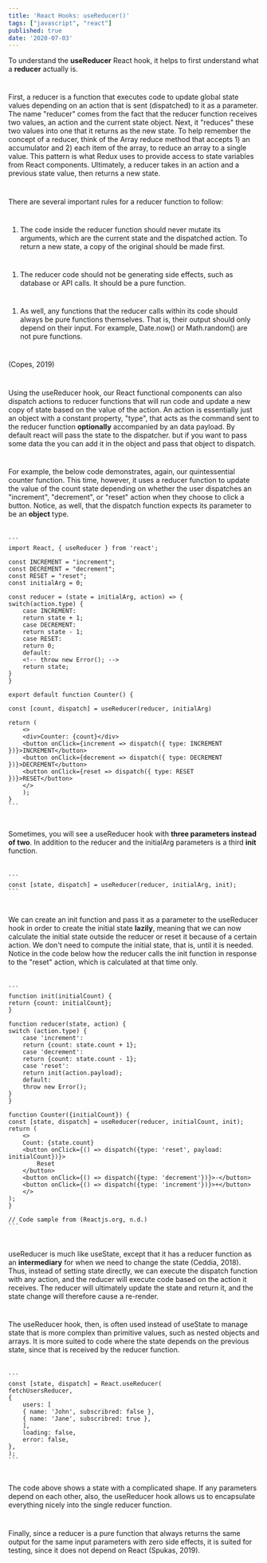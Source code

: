 ```yaml
---
title: 'React Hooks: useReducer()'
tags: ["javascript", "react"]
published: true
date: '2020-07-03'
---
```

To understand the **useReducer** React hook, it helps to first understand what a **reducer** actually is.
#  
First, a reducer is a function that executes code to update global state values depending on an action that is sent (dispatched) to it as a parameter. The name "reducer" comes from the fact that the reducer function receives two values, an action and the current state object. Next, it "reduces" these two values into one that it returns as the new state. To help remember the concept of a reducer, think of the Array reduce method that accepts 1) an accumulator and 2) each item of the array, to reduce an array to a single value. This pattern is what Redux uses to provide access to state variables from React components. Ultimately, a reducer takes in an action and a previous state value, then returns a new state.
#  
There are several important rules for a reducer function to follow:
#  
1. The code inside the reducer function should never mutate its arguments, which are the current state and the dispatched action. To return a new state, a copy of the original should be made first.
#  
1. The reducer code should not be generating side effects, such as database or API calls. It should be a pure function.
#  
1. As well, any functions that the reducer calls within its code should always be pure functions themselves. That is, their output should only depend on their input. For example, Date.now() or Math.random() are not pure functions.
#  
(Copes, 2019)
#  
Using the useReducer hook, our React functional components can also dispatch actions to reducer functions that will run code and update a new copy of state based on the value of the action. An action is essentially just an object with a constant property, "type", that acts as the command sent to the reducer function **optionally** accompanied by an data payload. By default react will pass the state to the dispatcher. but if you want to pass some data the you can add it in the object and pass that object to dispatch.
#  
For example, the below code demonstrates, again, our quintessential counter function. This time, however, it uses a reducer function to update the value of the count state depending on whether the user dispatches an "increment", "decrement", or "reset" action when they choose to click a button. Notice, as well, that the dispatch function expects its parameter to be an **object** type.
#  
    ```
    import React, { useReducer } from 'react';

    const INCREMENT = "increment";
    const DECREMENT = "decrement";
    const RESET = "reset";
    const initialArg = 0;

    const reducer = (state = initialArg, action) => {
    switch(action.type) {
        case INCREMENT:
        return state + 1;
        case DECREMENT:
        return state - 1;
        case RESET:
        return 0;
        default:
        <!-- throw new Error(); -->
        return state;
    }
    }

    export default function Counter() {

    const [count, dispatch] = useReducer(reducer, initialArg)

    return (
        <>
        <div>Counter: {count}</div>
        <button onClick={increment => dispatch({ type: INCREMENT })}>INCREMENT</button>
        <button onClick={decrement => dispatch({ type: DECREMENT })}>DECREMENT</button>
        <button onClick={reset => dispatch({ type: RESET })}>RESET</button>
        </>
        );
    }
    ```
#         
Sometimes, you will see a useReducer hook with **three parameters instead of two**. In addition to the reducer and the initialArg parameters is a third **init** function.
#  
    ```
    const [state, dispatch] = useReducer(reducer, initialArg, init);
    ```
#  
We can create an init function and pass it as a parameter to the useReducer hook in order to create the initial state **lazily**, meaning that we can now calculate the initial state outside the reducer or reset it because of a certain action. We don't need to compute the initial state, that is, until it is needed. Notice in the code below how the reducer calls the init function in response to the "reset" action, which is calculated at that time only.
#  
    ```
    function init(initialCount) {
    return {count: initialCount};
    }

    function reducer(state, action) {
    switch (action.type) {
        case 'increment':
        return {count: state.count + 1};
        case 'decrement':
        return {count: state.count - 1};
        case 'reset':
        return init(action.payload);
        default:
        throw new Error();
    }
    }

    function Counter({initialCount}) {
    const [state, dispatch] = useReducer(reducer, initialCount, init);
    return (
        <>
        Count: {state.count}
        <button onClick={() => dispatch({type: 'reset', payload: initialCount})}>
            Reset
        </button>
        <button onClick={() => dispatch({type: 'decrement'})}>-</button>
        <button onClick={() => dispatch({type: 'increment'})}>+</button>
        </>
    );
    }

    // Code sample from (Reactjs.org, n.d.)
    ```
#          
useReducer is much like useState, except that it has a reducer function as an **intermediary** for when we need to change the state (Ceddia, 2018). Thus, instead of setting state directly, we can execute the dispatch function with any action, and the reducer will execute code based on the action it receives. The reducer will ultimately update the state and return it, and the state change will therefore cause a re-render.
#  
The useReducer hook, then, is often used instead of useState to manage state that is more complex than primitive values, such as nested objects and arrays. It is more suited to code where the state depends on the previous state, since that is received by the reducer function.
#  
    ```
    const [state, dispatch] = React.useReducer(
    fetchUsersReducer,
    {
        users: [
        { name: 'John', subscribred: false },
        { name: 'Jane', subscribred: true },
        ],
        loading: false,
        error: false,
    },
    );
    ```
#          
The code above shows a state with a complicated shape. If any parameters depend on each other, also, the useReducer hook allows us to encapsulate everything nicely into the single reducer function.
#  
Finally, since a reducer is a pure function that always returns the same output for the same input parameters with zero side effects, it is suited for testing, since it does not depend on React (Spukas, 2019).
